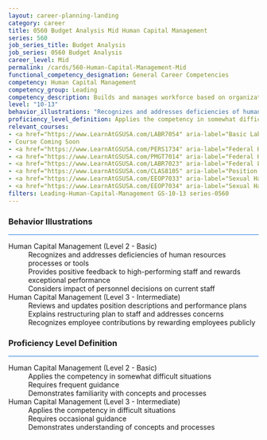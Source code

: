 ```yaml
---
layout: career-planning-landing
category: career
title: 0560 Budget Analysis Mid Human Capital Management
series: 560
job_series_title: Budget Analysis
job_series: 0560 Budget Analysis
career_level: Mid
permalink: /cards/560-Human-Capital-Management-Mid
functional_competency_designation: General Career Competencies
competency: Human Capital Management
competency_group: Leading
competency_description: Builds and manages workforce based on organizational goals, budget considerations, and staffing needs; ensures that employees are appropriately recruited, selected, appraised, and rewarded; takes action to address performance problems; manages a multi-sector workforce and a variety of work situations
level: "10-13"
behavior_illustrations: "Recognizes and addresses deficiencies of human resources processes or tools ? Provides positive feedback to high-performing staff and rewards exceptional performance ? Considers impact of personnel decisions on current staff ? Reviews and updates position descriptions and performance plans ? Explains restructuring plan to staff and addresses concerns ? Recognizes employee contributions by rewarding employees publicly"
proficiency_level_definition: Applies the competency in somewhat difficult situations ? Requires frequent guidance ? Demonstrates familiarity with concepts and processes  ? Applies the competency in difficult situations ? Requires occasional guidance ? Demonstrates understanding of concepts and processes
relevant_courses: 
- <a href="https://www.LearnAtGSUSA.com/LABR7054" aria-label="Basic Labor Relations (LABR7051), GSU - https://www.LearnAtGSUSA.com/LABR7054">Basic Labor Relations (LABR7051), GSU</a>
- Course Coming Soon
- <a href="https://www.LearnAtGSUSA.com/PERS1734" aria-label="Federal Human Resources Management (PERS1731) Self-Paced, GSU - https://www.LearnAtGSUSA.com/PERS1734">Federal Human Resources Management (PERS1731) Self-Paced, GSU</a>
- <a href="https://www.LearnAtGSUSA.com/PMGT7014" aria-label="Federal Human Resources Management (PMGT7011), GSU - https://www.LearnAtGSUSA.com/PMGT7014">Federal Human Resources Management (PMGT7011), GSU</a>
- <a href="https://www.LearnAtGSUSA.com/LABR7023" aria-label="Federal Labor Relations (Basic) (LABR7020), GSU - https://www.LearnAtGSUSA.com/LABR7023">Federal Labor Relations (Basic) (LABR7020), GSU</a>
- <a href="https://www.LearnAtGSUSA.com/CLAS8105" aria-label="Position Classification for Supervisors and Administrative Staff (CLAS8102), GSU - https://www.LearnAtGSUSA.com/CLAS8105">Position Classification for Supervisors and Administrative Staff (CLAS8102), GSU</a>
- <a href="https://www.LearnAtGSUSA.com/EEOP7033" aria-label="Sexual Harassment Prevention for Employees (EEOP7030), GSU - https://www.LearnAtGSUSA.com/EEOP7033">Sexual Harassment Prevention for Employees (EEOP7030), GSU</a>
- <a href="https://www.LearnAtGSUSA.com/EEOP7034" aria-label="Sexual Harassment Prevention for Supervisors (EEOP7031), GSU - https://www.LearnAtGSUSA.com/EEOP7034">Sexual Harassment Prevention for Supervisors (EEOP7031), GSU</a>
filters: Leading-Human-Capital-Management GS-10-13 series-0560
---
```


<div class="desktop:grid-col-6 margin-y-3">
  <div class="border-top-2 bg-white padding-3 shadow-5 height-full members-hover border-1px button-border border-top-blue radius-lg card-text-color">
    <h3>Behavior Illustrations</h3>
    <hr style="background-color: #1b74e0 !important;"/>
    <dl class="text-base card-content-color"><dt>Human Capital Management (Level 2 - Basic)</dt><dd>Recognizes and addresses deficiencies of human resources processes or tools </dd><dd> Provides positive feedback to high-performing staff and rewards exceptional performance </dd><dd> Considers impact of personnel decisions on current staff</dd><dt>Human Capital Management (Level 3 - Intermediate)</dt><dd>Reviews and updates position descriptions and performance plans </dd><dd> Explains restructuring plan to staff and addresses concerns </dd><dd> Recognizes employee contributions by rewarding employees publicly</dd></dl>
  </div>
</div>
<div class="desktop:grid-col-6 margin-y-3">
  <div class="border-top-2 bg-white padding-3 shadow-5 height-full members-hover border-1px button-border border-top-blue radius-lg card-text-color">
    <h3>Proficiency Level Definition</h3>
     <hr style="background-color: #1b74e0 !important;"/>
    <dl class="text-base card-content-color"><dt>Human Capital Management (Level 2 - Basic)</dt><dd>Applies the competency in somewhat difficult situations </dd><dd> Requires frequent guidance </dd><dd> Demonstrates familiarity with concepts and processes </dd><dt>Human Capital Management (Level 3 - Intermediate)</dt><dd>Applies the competency in difficult situations </dd><dd> Requires occasional guidance </dd><dd> Demonstrates understanding of concepts and processes</dd></dl>
  </div>
</div>